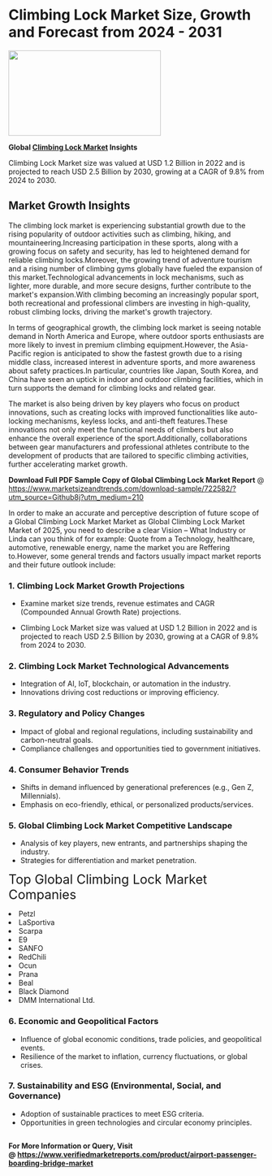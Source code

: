<H1>Climbing Lock Market Size, Growth and Forecast from 2024 - 2031</H1><img class="aligncenter size-medium wp-image-584254" src="https://thirdeyenews.in/wp-content/uploads/2024/09/Global-Market-Research-300x168.jpeg" alt="" width="300" height="168" /><p><strong>Global&nbsp;<a href="https://www.marketsizeandtrends.com/download-sample/722582/?utm_source=Github8j?utm_medium=210">Climbing Lock Market</a> Insights</strong></p><p>Climbing Lock Market size was valued at USD 1.2 Billion in 2022 and is projected to reach USD 2.5 Billion by 2030, growing at a CAGR of 9.8% from 2024 to 2030.</p><p><h2>Market Growth Insights</h2> <p>The climbing lock market is experiencing substantial growth due to the rising popularity of outdoor activities such as climbing, hiking, and mountaineering.Increasing participation in these sports, along with a growing focus on safety and security, has led to heightened demand for reliable climbing locks.Moreover, the growing trend of adventure tourism and a rising number of climbing gyms globally have fueled the expansion of this market.Technological advancements in lock mechanisms, such as lighter, more durable, and more secure designs, further contribute to the market's expansion.With climbing becoming an increasingly popular sport, both recreational and professional climbers are investing in high-quality, robust climbing locks, driving the market's growth trajectory.</p> <p>In terms of geographical growth, the climbing lock market is seeing notable demand in North America and Europe, where outdoor sports enthusiasts are more likely to invest in premium climbing equipment.However, the Asia-Pacific region is anticipated to show the fastest growth due to a rising middle class, increased interest in adventure sports, and more awareness about safety practices.In particular, countries like Japan, South Korea, and China have seen an uptick in indoor and outdoor climbing facilities, which in turn supports the demand for climbing locks and related gear.</p> <p>The market is also being driven by key players who focus on product innovations, such as creating locks with improved functionalities like auto-locking mechanisms, keyless locks, and anti-theft features.These innovations not only meet the functional needs of climbers but also enhance the overall experience of the sport.Additionally, collaborations between gear manufacturers and professional athletes contribute to the development of products that are tailored to specific climbing activities, further accelerating market growth.</p> <p><span class=""><strong>Download Full PDF Sample Copy of Global Climbing Lock Market Report</strong> @ <a href="https://www.marketsizeandtrends.com/download-sample/722582/?utm_source=Github8j?utm_medium=210" target="_blank">https://www.marketsizeandtrends.com/download-sample/722582/?utm_source=Github8j?utm_medium=210</a></span></p><p>In order to make an accurate and perceptive description of future scope of a Global&nbsp;Climbing Lock Market Market as Global&nbsp;Climbing Lock Market Market of 2025, you need to describe a clear Vision &ndash; What Industry or Linda can you think of for example: Quote from a Technology, healthcare, automotive, renewable energy, name the market you are Reffering to.However, some general trends and factors usually impact market reports and their future outlook include:</p><h3>1.&nbsp;<strong>Climbing Lock Market Growth Projections</strong></h3><ul><li>Examine market size trends, revenue estimates and CAGR (Compounded Annual Growth Rate) projections.</li><li><p>Climbing Lock Market size was valued at USD 1.2 Billion in 2022 and is projected to reach USD 2.5 Billion by 2030, growing at a CAGR of 9.8% from 2024 to 2030.</p></li></ul><h3>2.&nbsp;<strong>Climbing Lock Market Technological Advancements</strong></h3><ul><li>Integration of AI, IoT, blockchain, or automation in the industry.</li><li>Innovations driving cost reductions or improving efficiency.</li></ul><h3>3.&nbsp;<strong>Regulatory and Policy Changes</strong></h3><ul><li>Impact of global and regional regulations, including sustainability and carbon-neutral goals.</li><li>Compliance challenges and opportunities tied to government initiatives.</li></ul><h3>4.&nbsp;<strong>Consumer Behavior Trends</strong></h3><ul><li>Shifts in demand influenced by generational preferences (e.g., Gen Z, Millennials).</li><li>Emphasis on eco-friendly, ethical, or personalized products/services.</li></ul><h3>5.&nbsp;<strong>Global Climbing Lock Market Competitive Landscape</strong></h3><ul><li>Analysis of key players, new entrants, and partnerships shaping the industry.</li><li>Strategies for differentiation and market penetration.</li></ul><p data-pm-slice="1 1 []"><span style="color: inherit; font-family: inherit; font-size: 25px;">Top Global Climbing Lock Market Companies</span></p><div class="" data-test-id=""><p><li>Petzl</li><li> LaSportiva</li><li> Scarpa</li><li> E9</li><li> SANFO</li><li> RedChili</li><li> Ocun</li><li> Prana</li><li> Beal</li><li> Black Diamond</li><li> DMM International Ltd.</li></p></div><h3>6.&nbsp;<strong>Economic and Geopolitical Factors</strong></h3><ul><li>Influence of global economic conditions, trade policies, and geopolitical events.</li><li>Resilience of the market to inflation, currency fluctuations, or global crises.</li></ul><h3>7.&nbsp;<strong>Sustainability and ESG (Environmental, Social, and Governance)</strong></h3><ul><li>Adoption of sustainable practices to meet ESG criteria.</li><li>Opportunities in green technologies and circular economy principles.</li></ul><h2><strong style="font-size: 14px;">For More Information or Query, Visit @&nbsp;</strong><a style="background-color: #ffffff; font-size: 14px;" href="https://www.marketsizeandtrends.com/report/climbing-lock-market/" target="_blank">https://www.verifiedmarketreports.com/product/airport-passenger-boarding-bridge-market</a></h2>